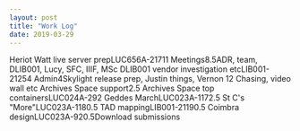 ```yaml
---
layout: post
title: "Work Log"
date: 2019-03-29
---
```

<tr><td>Heriot Watt live server prep</td><td>LUC656A-217</td><td>11</td><td></td></tr>
<tr><td>Meetings</td><td></td><td>8.5</td><td>ADR, team, DLIB001, Lucy, SFC, IIIF, MSc</td></tr>
<tr><td>DLIB001 vendor investigation etc</td><td>LIB001-2125</td><td>4</td><td></td></tr>
<tr><td>Admin</td><td></td><td>4</td><td>Skylight release prep, Justin things, Vernon 12 Chasing, video wall etc</td></tr>
<tr><td>Archives Space support</td><td></td><td>2.5</td><td></td></tr>
<tr><td>Archives Space top containers</td><td>LUC024A-29</td><td>2</td><td></td></tr>
<tr><td>Geddes March</td><td>LUC023A-117</td><td>2.5</td><td></td></tr>
<tr><td>St C's "More"</td><td>LUC023A-118</td><td>0.5</td><td></td></tr>
<tr><td>TAD mapping</td><td>LIB001-2119</td><td>0.5</td><td></td></tr>
<tr><td>Coimbra design</td><td>LUC023A-92</td><td>0.5</td><td>Download submissions</td></tr>
